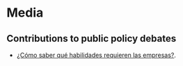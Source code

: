 # Media
## Contributions to public policy debates


- [¿Cómo saber qué habilidades requieren las empresas?](https://blogs.iadb.org/trabajo/es/como-saber-que-habilidades-requieren-las-empresas/).
